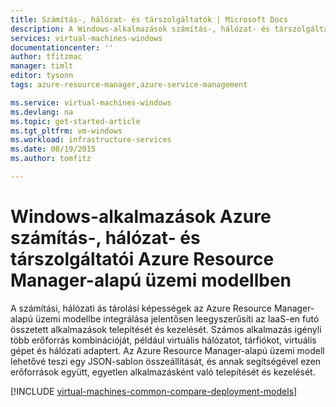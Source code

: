 ```yaml
---
title: Számítás-, hálózat- és társzolgáltatók | Microsoft Docs
description: A Windows-alkalmazások számítás-, hálózat- és társzolgáltatóinak (CRP-k, NRP-k és SRP-k) elméleti áttekintése Azure Resource Manager-alapú üzemi modellben
services: virtual-machines-windows
documentationcenter: ''
author: tfitzmac
manager: timlt
editor: tysonn
tags: azure-resource-manager,azure-service-management

ms.service: virtual-machines-windows
ms.devlang: na
ms.topic: get-started-article
ms.tgt_pltfrm: vm-windows
ms.workload: infrastructure-services
ms.date: 08/19/2015
ms.author: tomfitz

---
```

# Windows-alkalmazások Azure számítás-, hálózat- és társzolgáltatói Azure Resource Manager-alapú üzemi modellben
A számítási, hálózati ás tárolási képességek az Azure Resource Manager-alapú üzemi modellbe integrálása jelentősen leegyszerűsíti az IaaS-en futó összetett alkalmazások telepítését és kezelését. Számos alkalmazás igényli több erőforrás kombinációját, például virtuális hálózatot, tárfiókot, virtuális gépet és hálózati adaptert. Az Azure Resource Manager-alapú üzemi modell lehetővé teszi egy JSON-sablon összeállítását, és annak segítségével ezen erőforrások együtt, egyetlen alkalmazásként való telepítését és kezelését.

[!INCLUDE [virtual-machines-common-compare-deployment-models](../../includes/virtual-machines-common-compare-deployment-models.md)]

<!--HONumber=Sep16_HO4-->


